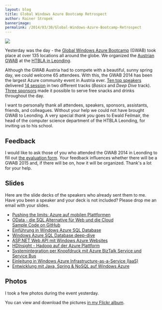 ```yaml
---
layout: blog
title: Global Windows Azure Bootcamp Retrospect
author: Rainer Stropek
bannerimage: 
permalink: /2014/03/30/Global-Windows-Azure-Bootcamp-Retrospect
---
```


<p xmlns="http://www.w3.org/1999/xhtml">
  <img src="{{site.baseurl}}/images/blog/2014/03/GWAB/GWAB2014.jpg" />
</p><p xmlns="http://www.w3.org/1999/xhtml">Yesterday was the day - the <a href="http://global.windowsazurebootcamp.com/" target="_blank">Global Windows Azure Bootcamp</a> (GWAB) took place at over 135 locations all around the globe. We organized the <a href="https://globalwindowsazurebootcamp.eventday.com/" target="_blank">Austrian GWAB</a> at the <a href="https://www.htl-leonding.at/" target="_blank">HTBLA in Leonding</a>.</p><p xmlns="http://www.w3.org/1999/xhtml">Although the GWAB Austria had to compete with a beautiful, sunny spring day, we could welcome 65 attendees. With this, the GWAB 2014 has been the largest Azure community event in Austria ever. <a href="https://globalwindowsazurebootcamp.eventday.com/Speakers" target="_blank">Ten top speakers</a> delivered <a href="https://globalwindowsazurebootcamp.eventday.com/Sessions" target="_blank">14 session</a> in two different tracks (<em>Basics</em> and <em>Deep Dive</em> track). <a href="https://globalwindowsazurebootcamp.eventday.com/sponsors" target="_blank">Three sponsors</a> made it possible to serve free snacks and drinks throughout the day.</p><p class="showcase" xmlns="http://www.w3.org/1999/xhtml">I want to personally thank all attendees, speakers, sponsors, assistants, friends, and colleagues. Without your help we could not have brought GWAB to Leonding. A very special <em>thank you</em> goes to Ewald Feilmair, the head of the computer science department of the HTBLA Leonding, for inviting us to his school.</p><h2 xmlns="http://www.w3.org/1999/xhtml">Feedback</h2><p xmlns="http://www.w3.org/1999/xhtml">I would like to ask those of you who attended the GWAB 2014 in Leonding to fill out <a href="https://de.surveymonkey.com/s/VRTSPPW" target="_blank">the evaluation form</a>. Your feedback influences whether there will be a GWAB 2015 and, if there will be on, how it will be organized. Thank's a lot for your help.</p><h2 xmlns="http://www.w3.org/1999/xhtml">Slides</h2><p xmlns="http://www.w3.org/1999/xhtml">Here are the slide decks of the speakers who already sent them to me. Have you been a speaker and your deck is not included? Please drop me an email with your slides.</p><ul xmlns="http://www.w3.org/1999/xhtml">
  <li>
    <a href="{{site.baseurl}}/images/blog/2014/03/GWAB/pendelin-schacherl_pushing-the-limits.pdf" target="_blank">Pushing the limits: Azure auf mobilen Plattformen</a>
  </li>
  <li>
    <a href="{{site.baseurl}}/images/blog/2014/03/GWAB/GWAB - OData.pdf" target="_blank">OData - die SQL Alternative für Web und die Cloud</a>
    <br />
    <a href="https://github.com/rstropek/Samples/tree/master/OWinWebApiOData" target="_blank">Sample Code on GitHub</a>
  </li>
  <li>
    <a href="{{site.baseurl}}/images/blog/2014/03/GWAB/Einführung in Windows Azure SQL.pdf" target="_blank">Einführung in Windows Azure SQL Database</a>
  </li>
  <li>
    <a href="{{site.baseurl}}/images/blog/2014/03/GWAB/Windows Azure SQL Database deep-dive.pdf" target="_blank">Windows Azure SQL Database deep-dive</a>
  </li>
  <li>
    <a href="{{site.baseurl}}/images/blog/2014/03/GWAB/201403 - ASP.NET WebAPI and Azure WebSites.pdf" target="_blank">ASP.NET Web API mit Windows Azure Websites</a>
  </li>
  <li>
    <a href="{{site.baseurl}}/images/blog/2014/03/GWAB/HDInsight_on_Azure_Grahsl.pdf" target="_blank">HDInsight - Hadoop auf der Azure Plattform</a>
  </li>
  <li>
    <a href="{{site.baseurl}}/images/blog/2014/03/GWAB/BizTalkServices.pdf" target="_blank">Systemintegration per Knopfdruck mit Azure BizTalk Service und Service Bus</a>
  </li>
  <li>
    <a href="{{site.baseurl}}/images/blog/2014/03/GWAB/GWAB2014_IaaSIntro_public.pdf" target="_blank">Einleitung in Windows Azure Infrastructure-as-a-Service (IaaS)</a>
  </li>
  <li>
    <a href="{{site.baseurl}}/images/blog/2014/03/GWAB/GWAB2014_JavaPaas_public.pdf" target="_blank">Entwicklung mit Java, Spring &amp; NoSQL auf Windows Azure</a>
  </li>
</ul><h2 xmlns="http://www.w3.org/1999/xhtml">Photos</h2><p xmlns="http://www.w3.org/1999/xhtml">I took a few photos during the event yesterday.</p><p class="showcase" xmlns="http://www.w3.org/1999/xhtml">You can view and download the pictures <a href="https://flic.kr/s/aHsjVNZU84" target="_blank">in my Flickr album</a>.</p>